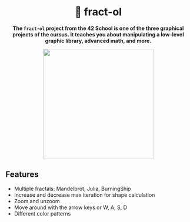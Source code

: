 <div align="center">
	<h1>🌌 fract-ol</h1>
	<p><b>The <code>fract-ol</code> project from the 42 School is one of the three graphical projects of the cursus. It teaches you about manipulating a low-level graphic library, advanced math, and more.</b></p>
</div>
<div align="center">
   <img src="https://github.com/user-attachments/assets/d08b787a-87a7-4966-8f46-f5e09b702015" height="300">
</div>


## Features

- Multiple fractals: Mandelbrot, Julia, BurningShip
- Increase and decrease max iteration for shape calculation
- Zoom and unzoom
- Move around with the arrow keys or W, A, S, D
- Different color patterns
